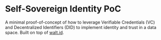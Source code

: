 # Self-Sovereign Identity PoC

A minimal proof-of-concept of how to leverage Verifiable Credentials (VC) and Decentralized Identifiers (DID) to implement identity and trust in a data space. Built on top of [walt.id](https://docs.oss.walt.id/). 

